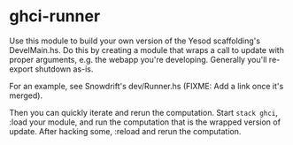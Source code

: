 # ghci-runner

Use this module to build your own version of the Yesod scaffolding's
DevelMain.hs. Do this by creating a module that wraps a call to update
with proper arguments, e.g. the webapp you're developing. Generally
you'll re-export shutdown as-is.

For an example, see Snowdrift's dev/Runner.hs (FIXME: Add a link once
it's merged).

Then you can quickly iterate and rerun the computation. Start `stack
ghci`, :load your module, and run the computation that is the wrapped
version of update. After hacking some, :reload and rerun the
computation.
